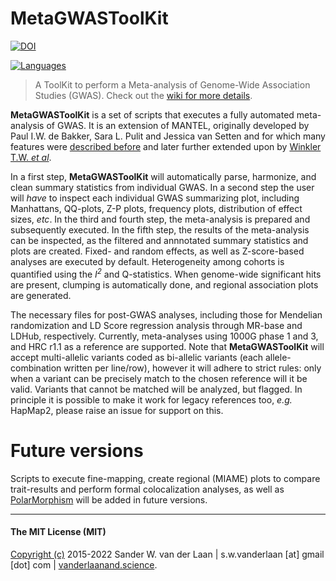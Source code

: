 MetaGWASToolKit
============
[![DOI](https://zenodo.org/badge/75635714.svg)](https://zenodo.org/badge/latestdoi/75635714)

[![Languages](https://skillicons.dev/icons?i=bash,r,py)](https://skillicons.dev) 

> A ToolKit to perform a Meta-analysis of Genome-Wide Association Studies (GWAS). Check out the [wiki for more details](https://github.com/swvanderlaan/MetaGWASToolKit/wiki). 

**MetaGWASToolKit** is a set of scripts that executes a fully automated meta-analysis of GWAS. It is an extension of MANTEL, originally developed by Paul I.W. de Bakker, Sara L. Pulit and Jessica van Setten and for which many features were [described before](https://www.ncbi.nlm.nih.gov/pmc/articles/PMC2782358/) and later further extended upon by [Winkler T.W. _et al_](https://pubmed.ncbi.nlm.nih.gov/24762786/).  

In a first step, **MetaGWASToolKit** will automatically parse, harmonize, and clean summary statistics from individual GWAS. In a second step the user will _have_ to inspect each individual GWAS summarizing plot, including Manhattans, QQ-plots, Z-P plots, frequency plots, distribution of effect sizes, _etc_. In the third and fourth step, the meta-analysis is prepared and subsequently executed. In the fifth step, the results of the meta-analysis can be inspected, as the filtered and annnotated summary statistics and plots are created. Fixed- and random effects, as well as Z-score-based analyses are executed by default. Heterogeneity among cohorts is quantified using the _I<sup>2</sup>_ and Q-statistics. When genome-wide significant hits are present, clumping is automatically done, and regional association plots are generated. 

The necessary files for post-GWAS analyses, including those for Mendelian randomization and LD Score regression analysis through MR-base and LDHub, respectively. Currently, meta-analyses using 1000G phase 1 and 3, and HRC r1.1 as a reference are supported. Note that **MetaGWASToolKit** will accept multi-allelic variants coded as bi-allelic variants (each allele-combination written per line/row), however it will adhere to strict rules: only when a variant can be precisely match to the chosen reference will it be valid. Variants that cannot be matched will be analyzed, but flagged. In principle it is possible to make it work for legacy references too, _e.g._ HapMap2, please raise an issue for support on this.


# Future versions
Scripts to execute fine-mapping, create regional (MIAME) plots to compare trait-results and perform formal colocalization analyses, as well as [PolarMorphism](https://pubmed.ncbi.nlm.nih.gov/35758773/) will be added in future versions. 

--------------

#### The MIT License (MIT)
[Copyright (c)](copyright.md) 2015-2022 Sander W. van der Laan | s.w.vanderlaan [at] gmail [dot] com | [vanderlaanand.science](vanderlaanand.science).

